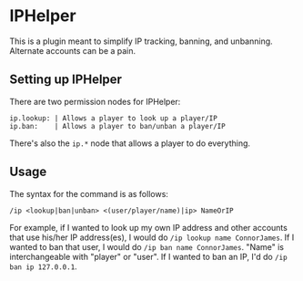 IPHelper
========

This is a plugin meant to simplify IP tracking, banning, and unbanning. Alternate accounts can be a pain.

Setting up IPHelper
-------------------

There are two permission nodes for IPHelper:

    ip.lookup: | Allows a player to look up a player/IP
    ip.ban:    | Allows a player to ban/unban a player/IP
There's also the `ip.*` node that allows a player to do everything.

Usage
-----

The syntax for the command is as follows:

    /ip <lookup|ban|unban> <(user/player/name)|ip> NameOrIP

For example, if I wanted to look up my own IP address and other accounts that use his/her IP address(es), I would do `/ip lookup name ConnorJames`. If I wanted to ban that user, I would do `/ip ban name ConnorJames`. "Name" is interchangeable with "player" or "user". If I wanted to ban an IP, I'd do `/ip ban ip 127.0.0.1`.